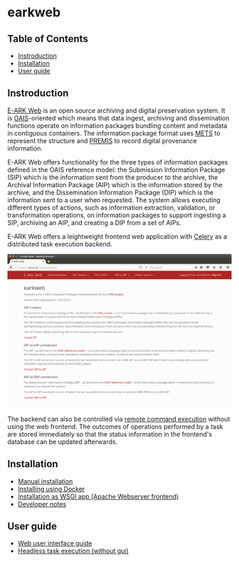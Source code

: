 # earkweb

## Table of Contents

- [Instroduction](#instroduction)
- [Installation](#installation)
- [User guide](#user-guide)

## Instroduction

[E-ARK Web](https://github.com/eark-project/earkweb) is an open source archiving and digital preservation system. It is 
[OAIS](http://public.ccsds.org/publications/archive/650x0m2.pdf)-oriented which means that data ingest, archiving and dissemination functions operate on information packages 
bundling content and metadata in contiguous containers. The information package format uses [METS](http://www.loc.gov/standards/mets/) to represent the structure and 
[PREMIS](http://www.loc.gov/standards/premis/) to record digital provenance information. 

E-ARK Web offers functionality for the three types of information packages defined in the OAIS reference model: the Submission Information Package (SIP) which is the information 
sent from the producer to the archive, the Archival Information Package (AIP) which is the information stored by the archive, and the Dissemination Information Package (DIP) which 
is the information sent to a user when requested. The system allows executing different types of actions, such as information extraction, validation, or transformation operations, 
on information packages to support ingesting a SIP, archiving an AIP, and creating a DIP from a set of AIPs.

E-ARK Web offers a leightweight frontend web application with [Celery](http://www.celeryproject.org) as a distributed task execution backend.

![earkweb home](./docs/img/earkweb_home.png)

The backend can also be controlled via [remote command execution](./docs/user_guide_remotetask.md) without using the web frontend. The outcomes of operations performed by a task 
are stored immediately so that the status information in the frontend's database can be updated afterwards. 
 


## Installation

* [Manual installation](./docs/install_manual.md) 
* [Installing using Docker](./docs/install_docker.md)
* [Installation as WSGI app (Apache Webserver frontend)](./docs/install_wsgi.md)
* [Developer notes](./docs/developer_notes.md)

## User guide

* [Web user interface guide](./docs/user_guide_webui.md)
* [Headless task execution (without gui)](./docs/user_guide_remotetask.md)
